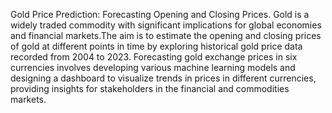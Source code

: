 Gold Price Prediction:
Forecasting Opening and Closing Prices. Gold is a widely traded commodity with significant 
implications for global economies and financial markets.The aim is to estimate the opening and closing prices of 
gold at different points in time by exploring historical gold price data recorded from 2004 to 2023. Forecasting gold 
exchange prices in six currencies involves developing various machine learning models and designing a dashboard 
to visualize trends in prices in different currencies, providing insights for stakeholders in the financial and 
commodities markets. 
